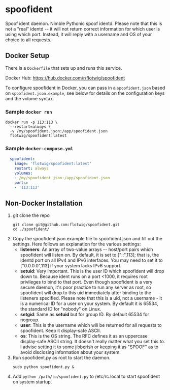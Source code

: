 # spoofident

Spoof ident daemon. Nimble Pythonic spoof identd. Please note that this is not a "real" identd -- it will not return correct information for which user is using which port. Instead, it will reply with a username and OS of your choice to all requests.

## Docker Setup

There is a `Dockerfile` that sets up and runs this service.

Docker Hub: https://hub.docker.com/r/flotwig/spoofident

To configure spoofident in Docker, you can pass in a `spoofident.json` based on `spoofident.json.example`, see below for details on the configuration keys and the volume syntax.

### Sample `docker run`

```shell
docker run -p 113:113 \
  --restart=always \
  -v /my/spoofident.json:/app/spoofident.json
  flotwig/spoofident:latest
```

### Sample `docker-compose.yml`

```yml
  spoofident:
    image: 'flotwig/spoofident:latest'
    restart: always
    volumes:
    - /my/spoofident.json:/app/spoofident.json
    ports:
    - '113:113'
```

## Non-Docker Installation

1. git clone the repo
      ```
      git clone git@github.com:flotwig/spoofident.git
      cd ./spoofident/
    ```
2. Copy the spoofident.json.example file to spoofident.json and fill out the settings. Here follows an explanation for the various settings:
    * **listeners**: An array of two-value arrays -- host/port pairs which spoofident will listen on. By default, it is set to ["::",113]; that is, the identd port on all IPv4 and IPv6 interfaces. You may need to set it to ["0.0.0.0",113] if your system lacks IPv6 support.
    * **setuid**: Very important. This is the user ID which spoofident will drop down to. Because ident runs on a port <1000, it requires root privileges to bind to that port. Even though spoofident is a very secure daemon, it's poor practice to run any server as root, so spoofident will drop to this uid immediately after binding to the listeners specified. Please note that this is a uid, not a username - it is a numerical ID for a user on your system. By default it is 65534, the standard ID for "nobody" on Linux.
    * **setgid**: Same as **setuid** but for group ID. By default 65534 for nogroup.
    * **user**: This is the username which will be returned for all requests to spoofident. Keep it display-safe ASCII.
    * **os**: This is the OS string. The RFC defines it as an uppercase display-safe ASCII string. It doesn't really matter what you set this to. I advise setting it to some jibberish or keeping it as "SPOOF" as to avoid disclosing information about your system.
3. Run spoofident.py as root to start the daemon.
      ```
      sudo python spoofident.py &
      ```
4. Add `python /path/to/spoofident.py` to /etc/rc.local to start spoofident on system startup.
